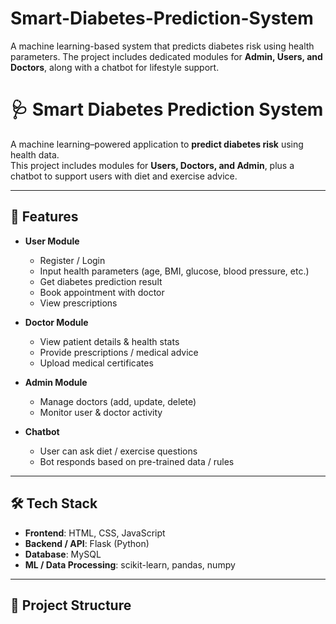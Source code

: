 # Smart-Diabetes-Prediction-System
 A machine learning-based system that predicts diabetes risk using health parameters.   The project includes dedicated modules for **Admin, Users, and Doctors**, along with a chatbot for lifestyle support.
# 🩺 Smart Diabetes Prediction System

A machine learning–powered application to **predict diabetes risk** using health data.  
This project includes modules for **Users, Doctors, and Admin**, plus a chatbot to support users with diet and exercise advice.

---

## 🚀 Features

- **User Module**  
  - Register / Login  
  - Input health parameters (age, BMI, glucose, blood pressure, etc.)  
  - Get diabetes prediction result  
  - Book appointment with doctor  
  - View prescriptions  

- **Doctor Module**  
  - View patient details & health stats  
  - Provide prescriptions / medical advice  
  - Upload medical certificates  

- **Admin Module**  
  - Manage doctors (add, update, delete)  
  - Monitor user & doctor activity  

- **Chatbot**  
  - User can ask diet / exercise questions  
  - Bot responds based on pre-trained data / rules  

---

## 🛠️ Tech Stack

- **Frontend**: HTML, CSS, JavaScript  
- **Backend / API**: Flask (Python)  
- **Database**: MySQL  
- **ML / Data Processing**: scikit-learn, pandas, numpy  

---

## 📁 Project Structure

